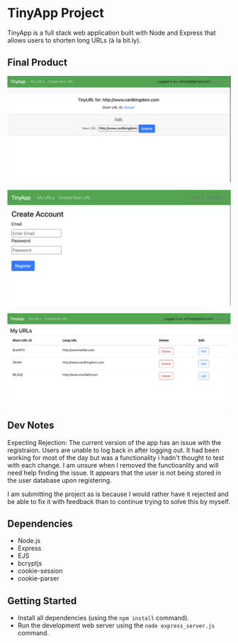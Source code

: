 # TinyApp Project

TinyApp is a full stack web application built with Node and Express that allows users to shorten long URLs (à la bit.ly).

## Final Product

!["Screenshot of the URL Edit page"](https://github.com/wfhopkins/tinyAppProject/blob/main/docs/edit-urls-page.png?raw=true)

!["Screenshot of the Registration page"](https://github.com/wfhopkins/tinyAppProject/blob/main/docs/register-page.png?raw=true)

!["Screenshot of the URLs page"](https://github.com/wfhopkins/tinyAppProject/blob/main/docs/urls-page.png?raw=true)


## Dev Notes
Expecting Rejection:
The current version of the app has an issue with the registraion. Users are unable to log back in after logging out.
It had been working for most of the day but was a functionality i hadn't thought to test with each change. I am unsure when
I removed the functioanlity and will need help finding the issue. It appears that the user is not being stored in the user database upon registering.

I am submitting the project as is because I would rather have it rejected and be able to fix it with feedback than to continue trying
to solve this by myself.

## Dependencies

- Node.js
- Express
- EJS
- bcryptjs
- cookie-session
- cookie-parser

## Getting Started

- Install all dependencies (using the `npm install` command).
- Run the development web server using the `node express_server.js` command.
